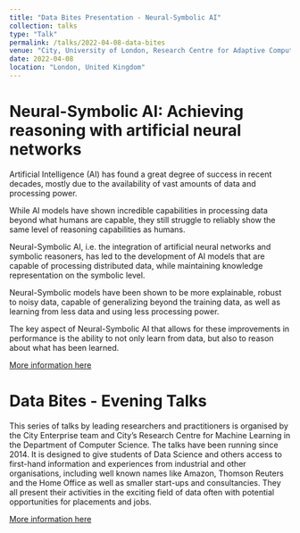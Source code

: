 ```yaml
---
title: "Data Bites Presentation - Neural-Symbolic AI"
collection: talks
type: "Talk"
permalink: /talks/2022-04-08-data-bites
venue: "City, University of London, Research Centre for Adaptive Computing Systems and Machine Learning"
date: 2022-04-08
location: "London, United Kingdom"
---
```



Neural-Symbolic AI: Achieving reasoning with artificial neural networks
======
Artificial Intelligence (AI) has found a great degree of success in recent decades, mostly due to the availability of vast amounts of data and processing power.

While AI models have shown incredible capabilities in processing data beyond what humans are capable, they still struggle to reliably show the same level of reasoning capabilities as humans.

Neural-Symbolic AI, i.e. the integration of artificial neural networks and symbolic reasoners, has led to the development of AI models that are capable of processing distributed data, while maintaining knowledge representation on the symbolic level.

Neural-Symbolic models have been shown to be more explainable, robust to noisy data, capable of generalizing beyond the training data, as well as learning from less data and using less processing power.

The key aspect of Neural-Symbolic AI that allows for these improvements in performance is the ability to not only learn from data, but also to reason about what has been learned.

[More information here](https://www.city.ac.uk/news-and-events/events/2022/april/neural-symbolic-ai-achieving-reasoning-with-artificial-neural-networks)


Data Bites - Evening Talks
======
This series of talks by leading researchers and practitioners is organised by the City Enterprise team and City’s Research Centre for Machine Learning in the Department of Computer Science. The talks have been running since 2014. It is designed to give students of Data Science and others access to first-hand information and experiences from industrial and other organisations, including well known names like Amazon, Thomson Reuters and the Home Office as well as smaller start-ups and consultancies. They all present their activities in the exciting field of data often with potential opportunities for placements and jobs.

[More information here](https://researchcentres.city.ac.uk/acsml/data-bites)